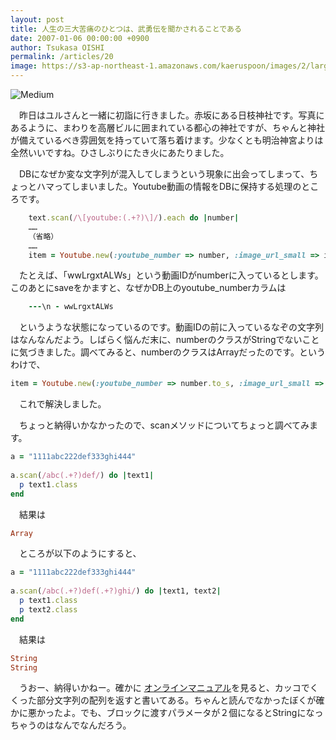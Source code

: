 ```yaml
---
layout: post
title: 人生の三大苦痛のひとつは、武勇伝を聞かされることである
date: 2007-01-06 00:00:00 +0900
author: Tsukasa OISHI
permalink: /articles/20
image: https://s3-ap-northeast-1.amazonaws.com/kaeruspoon/images/2/large.JPG?1300870931
---
```


![Medium](https://s3-ap-northeast-1.amazonaws.com/kaeruspoon/images/2/medium.JPG?1300870931)

　昨日はユルさんと一緒に初詣に行きました。赤坂にある日枝神社です。写真にあるように、まわりを高層ビルに囲まれている都心の神社ですが、ちゃんと神社が備えているべき雰囲気を持っていて落ち着けます。少なくとも明治神宮よりは全然いいですね。ひさしぶりにたき火にあたりました。

　DBになぜか変な文字列が混入してしまうという現象に出会ってしまって、ちょっとハマってしまいました。Youtube動画の情報をDBに保持する処理のところです。

```ruby
    text.scan(/\[youtube:(.+?)\]/).each do |number|
    ……
    （省略）
    ……
    item = Youtube.new(:youtube_number => number, :image_url_small => image_url)
```

　たとえば、「wwLrgxtALWs」という動画IDがnumberに入っているとします。このあとにsaveをかますと、なぜかDB上のyoutube\_numberカラムは

```ruby
    ---\n - wwLrgxtALWs
```

　というような状態になっているのです。動画IDの前に入っているなぞの文字列はなんなんだよう。しばらく悩んだ末に、numberのクラスがStringでないことに気づきました。調べてみると、numberのクラスはArrayだったのです。というわけで、

```ruby
item = Youtube.new(:youtube_number => number.to_s, :image_url_small => image_url)
```

　これで解決しました。

　ちょっと納得いかなかったので、scanメソッドについてちょっと調べてみます。

```ruby
a = "1111abc222def333ghi444"
 
a.scan(/abc(.+?)def/) do |text1|
  p text1.class
end
```

　結果は

```ruby
Array
```

　ところが以下のようにすると、

```ruby
a = "1111abc222def333ghi444"
 
a.scan(/abc(.+?)def(.+?)ghi/) do |text1, text2|
  p text1.class
  p text2.class
end
```

　結果は

```ruby
String
String
```

　うおー、納得いかねー。確かに [オンラインマニュアル](http://www.ruby-lang.org/ja/man/?cmd=view;name=String#scan)を見ると、カッコでくくった部分文字列の配列を返すと書いてある。ちゃんと読んでなかったぼくが確かに悪かったよ。でも、ブロックに渡すパラメータが２個になるとStringになっちゃうのはなんでなんだろう。

